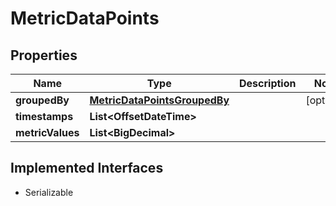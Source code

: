

# MetricDataPoints


## Properties

| Name | Type | Description | Notes |
|------------ | ------------- | ------------- | -------------|
|**groupedBy** | [**MetricDataPointsGroupedBy**](MetricDataPointsGroupedBy.md) |  |  [optional] |
|**timestamps** | **List&lt;OffsetDateTime&gt;** |  |  |
|**metricValues** | **List&lt;BigDecimal&gt;** |  |  |


## Implemented Interfaces

* Serializable


